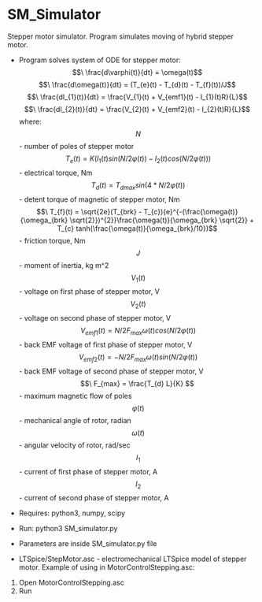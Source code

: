 # SM_Simulator
Stepper motor simulator. Program simulates moving of hybrid stepper motor.
 - Program solves system of ODE for stepper motor:
$$\ \frac{d\varphi(t)}{dt} = \omega(t)$$
$$\ \frac{d\omega(t)}{dt} = (T_{e}(t) - T_{d}(t) - T_{f}(t))/J$$
$$\ \frac{dI_{1}(t)}{dt} = \frac{V_{1}(t) + V_{emf1}(t) - I_{1}(t)R}{L}$$
$$\ \frac{dI_{2}(t)}{dt} = \frac{V_{2}(t) + V_{emf2}(t) - I_{2}(t)R}{L}$$
where:
$$\ N $$ - number of poles of stepper motor
$$\ T_{e}(t) = K(I_{1}(t)sin(N/2\varphi(t)) - I_{2}(t)cos(N/2\varphi(t)))$$ - electrical torque, Nm
$$\ T_{d}(t) = T_{d max} sin(4*N/2\varphi(t))$$ - detent torque of magnetic of stepper motor, Nm
$$\ T_{f}(t) = \sqrt{2e}(T_{brk} - T_{c}){e}^{-(\frac{\omega(t)}{\omega_{brk} \sqrt{2}})^{2}}\frac{\omega(t)}{\omega_{brk} \sqrt{2}} + T_{c} tanh(\frac{\omega(t)}{\omega_{brk}/10})$$ - friction torque, Nm
$$\ J$$ - moment of inertia, kg m^2
$$\ V_{1}(t)$$ - voltage on first phase of stepper motor, V
$$\ V_{2}(t)$$ - voltage on second phase of stepper motor, V
$$\ V_{emf1}(t) = N/2 F_{max}\omega(t)cos(N/2\varphi(t))$$ - back EMF voltage of first phase of stepper motor, V
$$\ V_{emf2}(t) = -N/2 F_{max}\omega(t)sin(N/2\varphi(t))$$ - back EMF voltage of second phase of stepper motor, V
$$\ F_{max} = \frac{T_{d} L}{K} $$ - maximum magnetic flow of poles
$$\ \varphi(t)$$ - mechanical angle of rotor, radian
$$\ \omega(t)$$ - angular velocity of rotor, rad/sec
$$\ I_{1}$$ - current of first phase of stepper motor, A
$$\ I_{2}$$ - current of second phase of stepper motor, A

 - Requires: python3, numpy, scipy
 - Run:
python3 SM_simulator.py
 - Parameters are inside SM_simulator.py file
 
 - LTSpice/StepMotor.asc - electromechanical LTSpice model of stepper motor. Example of using in MotorControlStepping.asc:
1. Open MotorControlStepping.asc
2. Run
